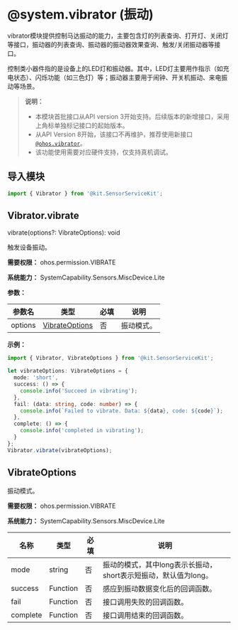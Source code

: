 # @system.vibrator (振动)

vibrator模块提供控制马达振动的能力，主要包含灯的列表查询、打开灯、关闭灯等接口，振动器的列表查询、振动器的振动器效果查询、触发/关闭振动器等接口。

控制类小器件指的是设备上的LED灯和振动器。其中，LED灯主要用作指示（如充电状态）、闪烁功能（如三色灯）等；振动器主要用于闹钟、开关机振动、来电振动等场景。


> **说明：**
> - 本模块首批接口从API version 3开始支持。后续版本的新增接口，采用上角标单独标记接口的起始版本。
> - 从API Version 8开始，该接口不再维护，推荐使用新接口[`@ohos.vibrator`](js-apis-vibrator.md)。
> - 该功能使用需要对应硬件支持，仅支持真机调试。


## 导入模块


```ts
import { Vibrator } from '@kit.SensorServiceKit';
```

## Vibrator.vibrate

 vibrate(options?: VibrateOptions): void

触发设备振动。

**需要权限：** ohos.permission.VIBRATE

**系统能力：** SystemCapability.Sensors.MiscDevice.Lite

**参数：** 

| 参数名  | 类型                              | 必填 | 说明       |
| ------- | --------------------------------- | ---- | ---------- |
| options | [VibrateOptions](#vibrateoptions) | 否   | 振动模式。 |

**示例：** 

```ts
import { Vibrator, VibrateOptions } from '@kit.SensorServiceKit';

let vibrateOptions: VibrateOptions = {
  mode: 'short',
  success: () => {
    console.info('Succeed in vibrating');
  },
  fail: (data: string, code: number) => {
    console.info(`Failed to vibrate. Data: ${data}, code: ${code}`);
  },
  complete: () => {
    console.info('completed in vibrating');
  }
};
Vibrator.vibrate(vibrateOptions);
```

## VibrateOptions

振动模式。

**需要权限：** ohos.permission.VIBRATE

**系统能力：** SystemCapability.Sensors.MiscDevice.Lite

| 名称     | 类型     | 必填 | 说明                                                         |
| -------- | -------- | ---- | ------------------------------------------------------------ |
| mode     | string   | 否   | 振动的模式，其中long表示长振动，short表示短振动，默认值为long。 |
| success  | Function | 否   | 感应到振动数据变化后的回调函数。                             |
| fail     | Function | 否   | 接口调用失败的回调函数。                                     |
| complete | Function | 否   | 接口调用结束的回调函数。                                     |